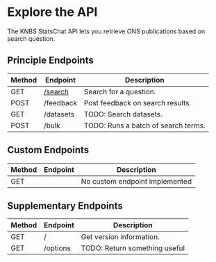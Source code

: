 <h1>Explore the API</h1>

<p>The KNBS StatsChat API lets you retrieve ONS publications based on search question.</p>

<h2>Principle Endpoints</h2>

<table class="table">
    <thead class="table--head">
    <th scope="col" class="table--header--cell">Method</th>
    <th scope="col" class="table--header--cell">Endpoint</th>
    <th scope="col" class="table--header--cell">Description</th>
    </thead>
    <tbody>
    <tr class="table--row">
        <td class="table--cell">GET</td>
        <td class="table--cell"><a href="search.md">/search</a></td>
        <td class="table--cell">
            Search for a question.
        </td>
    </tr>
    <tr class="table--row">
        <td class="table--cell">POST</td>
        <td class="table--cell">/feedback</td>
        <td class="table--cell">
            Post feedback on search results.
        </td>
    </tr>
    <tr class="table--row">
            <td class="table--cell">GET</td>
            <td class="table--cell">/datasets</td>
            <td class="table--cell">
                TODO: Search datasets.
            </td>
        </tr>
    <tr class="table--row">
        <td class="table--cell">POST</td>
        <td class="table--cell">/bulk</td>
        <td class="table--cell">
            TODO: Runs a batch of search terms.
        </td>
    </tr>
   </tbody>
</table>

<h2>Custom Endpoints</h2>

<table class="table">
    <thead class="table--head">
    <th scope="col" class="table--header--cell">Method</th>
    <th scope="col" class="table--header--cell">Endpoint</th>
    <th scope="col" class="table--header--cell">Description</th>
    </thead>
    <tbody>
    <tr class="table--row">
        <td class="table--cell">GET</td>
        <td class="table--cell"><a href="?.md"></a></td>
        <td class="table--cell">
            No custom endpoint implemented
        </td>
    </tr>

  </tbody>
</table>


<h2>Supplementary Endpoints</h2>

<table class="table">
    <thead class="table--head">
    <th scope="col" class="table--header--cell">Method</th>
    <th scope="col" class="table--header--cell">Endpoint</th>
    <th scope="col" class="table--header--cell">Description</th>
    </thead>
    <tbody>
    <tr class="table--row">
        <td class="table--cell">GET</td>
        <td class="table--cell">/</td>
        <td class="table--cell">
            Get version information.
        </td>
    </tr>
    <tr class="table--row">
        <td class="table--cell">GET</td>
        <td class="table--cell">/options</td>
        <td class="table--cell">
            TODO: Return something useful
        </td>
    </tr>
    </tbody>
</table>
